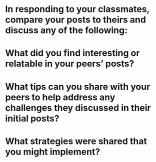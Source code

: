 # In responding to your classmates, compare your posts to theirs and discuss any of the following:

# What did you find interesting or relatable in your peers’ posts?

# What tips can you share with your peers to help address any challenges they discussed in their initial posts?

# What strategies were shared that you might implement?